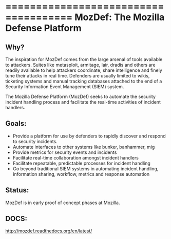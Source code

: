 =====================================
MozDef: The Mozilla Defense Platform
=====================================

Why?
----

The inspiration for MozDef comes from the large arsenal of tools available to attackers. Suites like metasploit, armitage, lair, dradis and others are readily available to help attackers coordinate, share intelligence and finely tune their attacks in real time. Defenders are usually limited to wikis, ticketing systems and manual tracking databases attached to the end of a Security Information Event Management (SIEM) system.

The Mozilla Defense Platform (MozDef) seeks to automate the security incident handling process and facilitate the real-time activities of incident handlers.

Goals:
------

* Provide a platform for use by defenders to rapidly discover and respond to security incidents.
* Automate interfaces to other systems like bunker, banhammer, mig
* Provide metrics for security events and incidents
* Facilitate real-time collaboration amongst incident handlers
* Facilitate repeatable, predictable processes for incident handling
* Go beyond traditional SIEM systems in automating incident handling, information sharing, workflow, metrics and response automation

Status:
--------
MozDef is in early proof of concept phases at Mozilla.

DOCS:
-----
http://mozdef.readthedocs.org/en/latest/
